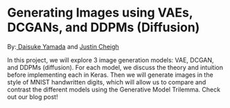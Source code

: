 # Generating Images using VAEs, DCGANs, and DDPMs (Diffusion)

By:<a href="https://www.linkedin.com/in/daisukeyamada1999/"> Daisuke Yamada</a> and <a href = "https://www.linkedin.com/in/justin-cheigh/">Justin Cheigh</a>

In this project, we will explore 3 image generation models: VAE, DCGAN, and DDPMs (diffusion). For each model, we discuss the theory and intuition before implementing each in Keras. Then we will generate images in the style of MNIST handwritten digits, which will allow us to compare and contrast the different models using the Generative Model Trilemma. Check out our blog post! 


